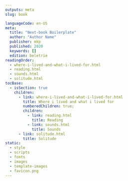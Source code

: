 ```yaml
---
outputs: meta
slug: book

languageCode: en-US
meta:
  title: "Next-book Boilerplate"
  author: "Author Name"
  publisher: mkp
  published: 2020
  keywords: []
  edition: beletrie
readingOrder:
  - where-i-lived-and-what-i-lived-for.html
  - reading.html
  - sounds.html
  - solitude.html
tocBase:
  - isSection: true
    children:
      - link: where-i-lived-and-what-i-lived-for.html
        title: Where i lived and what i lived for
        numberedChildren: true;
        children:
          - link: reading.html
            title: Reading
          - link: sounds.html
            title: Sounds
      - link: solitude.html
        title: Solitude
static:
  - style
  - scripts
  - fonts
  - images
  - template-images
  - favicon.png
---
```

